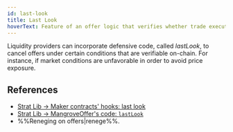 ```yaml
---
id: last-look
title: Last Look
hoverText: Feature of an offer logic that verifies whether trade execution should be cancelled.
---
```


Liquidity providers can incorporate defensive code, called _lastLook_, to cancel offers under certain conditions that are verifiable on-chain. For instance, if market conditions are unfavorable in order to avoid price exposure. 

## References
* [Strat Lib -> Maker contracts' hooks: last look](../strat-lib/technical-references/main-hooks.md#last-look-before-trade)
* [Strat Lib -> MangroveOffer's code: `lastLook`](../strat-lib/technical-references/code/strategies/MangroveOffer.md#lastlook)
* %%Reneging on offers|renege%%.
